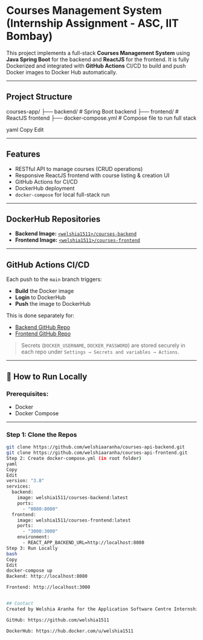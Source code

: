 # Courses Management System (Internship Assignment - ASC, IIT Bombay)

This project implements a full-stack **Courses Management System** using **Java Spring Boot** for the backend and **ReactJS** for the frontend. It is fully Dockerized and integrated with **GitHub Actions** CI/CD to build and push Docker images to Docker Hub automatically.

---

## Project Structure

courses-app/
├── backend/ # Spring Boot backend
├── frontend/ # ReactJS frontend
├── docker-compose.yml # Compose file to run full stack

yaml
Copy
Edit

---

## Features

- RESTful API to manage courses (CRUD operations)
- Responsive ReactJS frontend with course listing & creation UI
- GitHub Actions for CI/CD
- DockerHub deployment
- `docker-compose` for local full-stack run

---

## DockerHub Repositories

- **Backend Image:** [`<welshia1511>/courses-backend`](https://hub.docker.com/repository/docker/welshia1511/course-api-backend/general)
- **Frontend Image:** [`<welshia1511>/courses-frontend`](https://hub.docker.com/r/welshia1511/courses-frontend)


---

##  GitHub Actions CI/CD

Each push to the `main` branch triggers:

- **Build** the Docker image
- **Login** to DockerHub
- **Push** the image to DockerHub

This is done separately for:
- [Backend GitHub Repo](https://github.com/welshiaaranha/course-api-backend.git)
- [Frontend GitHub Repo](https://github.com/welshiaaranha/course-api-frontend)

> Secrets (`DOCKER_USERNAME`, `DOCKER_PASSWORD`) are stored securely in each repo under `Settings → Secrets and variables → Actions`.

---

## 🧪 How to Run Locally

### Prerequisites:
- Docker
- Docker Compose

---

### Step 1: Clone the Repos

```bash
git clone https://github.com/welshiaaranha/courses-api-backend.git
git clone https://github.com/welshiaaranha/courses-api-frontend.git
Step 2: Create docker-compose.yml (in root folder)
yaml
Copy
Edit
version: "3.8"
services:
  backend:
    image: welshia1511/courses-backend:latest
    ports:
      - "8080:8080"
  frontend:
    image: welshia1511/courses-frontend:latest
    ports:
      - "3000:3000"
    environment:
      - REACT_APP_BACKEND_URL=http://localhost:8080
Step 3: Run Locally
bash
Copy
Edit
docker-compose up
Backend: http://localhost:8080

Frontend: http://localhost:3000


## Contact
Created by Welshia Aranha for the Application Software Centre Internship Assignment, IIT Bombay.

GitHub: https://github.com/welshia1511

DockerHub: https://hub.docker.com/u/welshia1511
